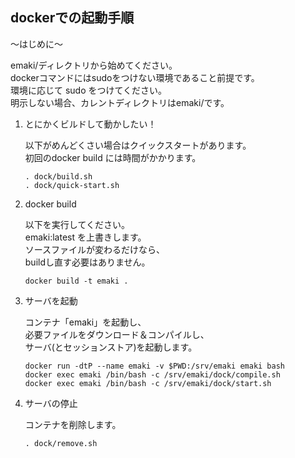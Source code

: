dockerでの起動手順
---

〜はじめに〜

emaki/ディレクトリから始めてください。  
dockerコマンドにはsudoをつけない環境であること前提です。  
環境に応じて sudo をつけてください。  
明示しない場合、カレントディレクトリはemaki/です。  

1. とにかくビルドして動かしたい！

    以下がめんどくさい場合はクイックスタートがあります。  
    初回のdocker build には時間がかかります。  

    ```
    . dock/build.sh
    . dock/quick-start.sh
    ```

1. docker build

    以下を実行してください。  
    emaki:latest を上書きします。  
    ソースファイルが変わるだけなら、  
    buildし直す必要はありません。  

    ```
    docker build -t emaki .
    ```

1. サーバを起動

    コンテナ「emaki」を起動し、  
    必要ファイルをダウンロード＆コンパイルし、  
    サーバ(とセッションストア)を起動します。

    ```
    docker run -dtP --name emaki -v $PWD:/srv/emaki emaki bash
    docker exec emaki /bin/bash -c /srv/emaki/dock/compile.sh
    docker exec emaki /bin/bash -c /srv/emaki/dock/start.sh
    ```

1. サーバの停止

    コンテナを削除します。  

    ```
    . dock/remove.sh
    ```
